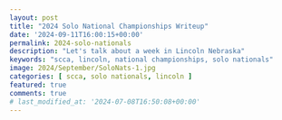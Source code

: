 ```yaml
---
layout: post
title: "2024 Solo National Championships Writeup"
date: '2024-09-11T16:00:15+00:00'
permalink: 2024-solo-nationals
description: "Let's talk about a week in Lincoln Nebraska"
keywords: "scca, lincoln, national championships, solo nationals"
image: 2024/September/SoloNats-1.jpg
categories: [ scca, solo nationals, lincoln ]
featured: true
comments: true
# last_modified_at: '2024-07-08T16:50:08+00:00'
---
```

